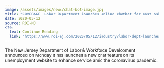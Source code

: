```yaml
---
image: /assets/images/news/chat-bot-image.jpg
title: "COVERAGE: Labor Department launches online chatbot for most asked unemployment questions"
date: 2020-05-12
source: ROI-NJ
cta:
  text: Continue Reading
  link: "https://www.roi-nj.com/2020/05/12/industry/labor-dept-launches-online-chatbot-for-most-asked-unemployment-questions/"
---
```


The New Jersey Department of Labor & Workforce Development announced on Monday it has launched a new chat feature on its unemployment website to enhance service amid the coronavirus pandemic.
